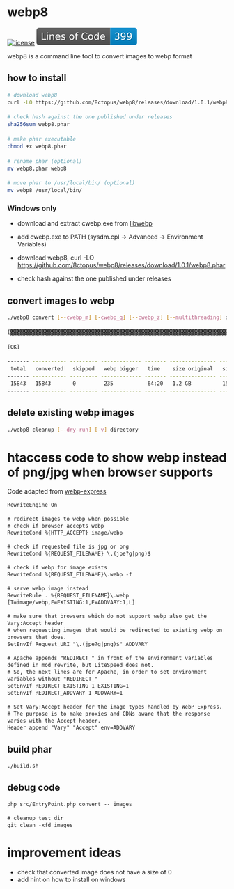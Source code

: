 # webp8

[![license](http://poser.pugx.org/8ctopus/webp8/license)](https://packagist.org/packages/8ctopus/webp8)
![lines of code](https://raw.githubusercontent.com/8ctopus/webp8/image-data/lines.svg)

webp8 is a command line tool to convert images to webp format

## how to install

```sh
# download webp8
curl -LO https://github.com/8ctopus/webp8/releases/download/1.0.1/webp8.phar

# check hash against the one published under releases
sha256sum webp8.phar

# make phar executable
chmod +x webp8.phar

# rename phar (optional)
mv webp8.phar webp8

# move phar to /usr/local/bin/ (optional)
mv webp8 /usr/local/bin/
```

### Windows only

- download and extract cwebp.exe from [libwebp](https://storage.googleapis.com/downloads.webmproject.org/releases/webp/libwebp-1.2.0-windows-x64.zip)

- add cwebp.exe to PATH (sysdm.cpl -> Advanced -> Environment Variables)

- download webp8, curl -LO https://github.com/8ctopus/webp8/releases/download/1.0.1/webp8.phar

- check hash against the one published under releases

## convert images to webp

```sh
./webp8 convert [--cwebp_m] [-cwebp_q] [--cwebp_z] [--multithreading] directory

[▓▓▓▓▓▓▓▓▓▓▓▓▓▓▓▓▓▓▓▓▓▓▓▓▓▓▓▓▓▓▓▓▓▓▓▓▓▓▓▓▓▓▓▓▓▓▓▓▓▓▓▓▓▓▓▓▓▓▓▓▓▓▓▓▓▓▓▓▓▓] 15843/15843 (100%) -   1 hr/1 hr   - 6.0 MiB

[OK]

------- ----------- --------- ------------- ------- --------------- -----------
 total   converted   skipped   webp bigger   time    size original   size webp
------- ----------- --------- ------------- ------- --------------- -----------
 15843   15843       0         235           64:20   1.2 GB          150.3 MB
------- ----------- --------- ------------- ------- --------------- -----------
```

## delete existing webp images

```sh
./webp8 cleanup [--dry-run] [-v] directory
```

# htaccess code to show webp instead of png/jpg when browser supports

Code adapted from [webp-express](https://github.com/rosell-dk/webp-express)

```.htaccess
RewriteEngine On

# redirect images to webp when possible
# check if browser accepts webp
RewriteCond %{HTTP_ACCEPT} image/webp

# check if requested file is jpg or png
RewriteCond %{REQUEST_FILENAME} \.(jpe?g|png)$

# check if webp for image exists
RewriteCond %{REQUEST_FILENAME}\.webp -f

# serve webp image instead
RewriteRule . %{REQUEST_FILENAME}\.webp [T=image/webp,E=EXISTING:1,E=ADDVARY:1,L]

# make sure that browsers which do not support webp also get the Vary:Accept header
# when requesting images that would be redirected to existing webp on browsers that does.
SetEnvIf Request_URI "\.(jpe?g|png)$" ADDVARY

# Apache appends "REDIRECT_" in front of the environment variables defined in mod_rewrite, but LiteSpeed does not.
# So, the next lines are for Apache, in order to set environment variables without "REDIRECT_"
SetEnvIf REDIRECT_EXISTING 1 EXISTING=1
SetEnvIf REDIRECT_ADDVARY 1 ADDVARY=1

# Set Vary:Accept header for the image types handled by WebP Express.
# The purpose is to make proxies and CDNs aware that the response varies with the Accept header.
Header append "Vary" "Accept" env=ADDVARY
```

## build phar

    ./build.sh

## debug code

    php src/EntryPoint.php convert -- images

    # cleanup test dir
    git clean -xfd images

# improvement ideas

- check that converted image does not have a size of 0
- add hint on how to install on windows
